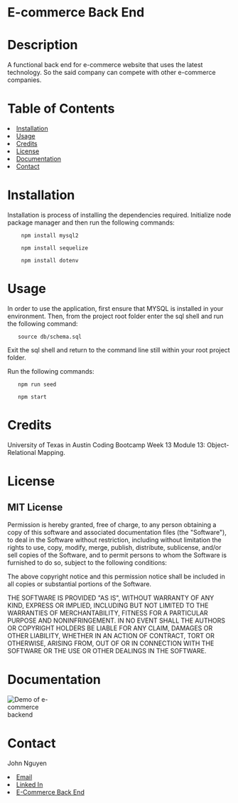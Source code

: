 # E-commerce Back End 

# Description
A functional back end for e-commerce website that uses the latest technology. So the said company can compete with other e-commerce companies.

# Table of Contents

<li><a href="#installation">Installation</a></li>
<li><a href="#usage">Usage</a></li>
<li><a href="#credits">Credits</a></li>
<li><a href="#license">License</a></li>
<li><a href="#documentation">Documentation</a></li>
<li><a href="#contact">Contact</a></li>

# Installation

Installation is process of installing the dependencies required. Initialize node package manager and then run the following commands:

<ul><code> npm install mysql2</code></ul>
<ul><code> npm install sequelize</code></ul>
<ul><code> npm install dotenv</code></ul>

# Usage

In order to use the application, first ensure that MYSQL is installed in your environment.
Then, from the project root folder enter the sql shell and run the following command:

<ul><code>source db/schema.sql</code></ul>

Exit the sql shell and return to the command line still within your root project folder.

Run the following commands:

<ul><code>npm run seed</code></ul>
<ul><code>npm start</code></ul>

# Credits

University of Texas in Austin Coding Bootcamp Week 13 Module 13: Object-Relational Mapping.

# License

## MIT License

Permission is hereby granted, free of charge, to any person obtaining a copy of this software and associated documentation files (the "Software"), to deal in the Software without restriction, including without limitation the rights to use, copy, modify, merge, publish, distribute, sublicense, and/or sell copies of the Software, and to permit persons to whom the Software is furnished to do so, subject to the following conditions:

The above copyright notice and this permission notice shall be included in all copies or substantial portions of the Software.

THE SOFTWARE IS PROVIDED "AS IS", WITHOUT WARRANTY OF ANY KIND, EXPRESS OR IMPLIED, INCLUDING BUT NOT LIMITED TO THE WARRANTIES OF MERCHANTABILITY, FITNESS FOR A PARTICULAR PURPOSE AND NONINFRINGEMENT. IN NO EVENT SHALL THE AUTHORS OR COPYRIGHT HOLDERS BE LIABLE FOR ANY CLAIM, DAMAGES OR OTHER LIABILITY, WHETHER IN AN ACTION OF CONTRACT, TORT OR OTHERWISE, ARISING FROM, OUT OF OR IN CONNECTION WITH THE SOFTWARE OR THE USE OR OTHER DEALINGS IN THE SOFTWARE.

# Documentation
<img src="JoNoC0/ecommerce/blob/main/images/ecommerce-mod13.gif" alt="Demo of e-commerce backend" title="Demo of back-end" style="max-width: 100">

# Contact

John Nguyen
<li><a href="mailto:jnguyeningco@gmail.com">Email</a>
<li><a href="https://www.linkedin.com/in/john-nguyen-49158621a">Linked In</a>
<li><a href="https://github.com/JoNoC0/ecommerce">E-Commerce Back End</a>
